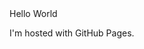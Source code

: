 <!DOCTYPE html>
<html>
	<head>
		<title>Victoria Sterling</title>
	</head>
	<body>
		<h>Hello World</h>
		<p>I'm hosted with GitHub Pages.</p>
	</body>
</html>
